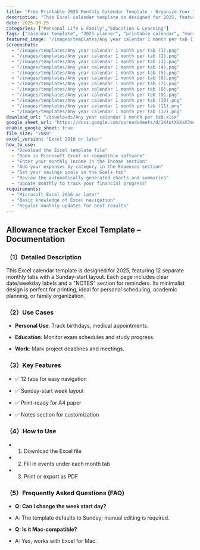```yaml
---
title: "Free Printable 2025 Monthly Calendar Template - Organize Your Year with Ease"
description: "This Excel calendar template is designed for 2025, featuring 12 separate monthly tabs with a Sunday-start layout. Each page includes clear date/weekday labels and a NOTES section for reminders. Its minimalist design is perfect for printing, ideal for personal scheduling, academic planning, or family organization. "
date: 2025-09-25
categories: ["Personal Life & Family","Education & Learning"]
Tags: ["calendar template", "2025 planner", "printable calendar", "monthly tabs"]
featured_image: "/images/templates/Any year calendar 1 month per tab (1).png"
screenshots:
  - "/images/templates/Any year calendar 1 month per tab (1).png"
  - "/images/templates/Any year calendar 1 month per tab (2).png"
  - "/images/templates/Any year calendar 1 month per tab (3).png"
  - "/images/templates/Any year calendar 1 month per tab (4).png"
  - "/images/templates/Any year calendar 1 month per tab (5).png"
  - "/images/templates/Any year calendar 1 month per tab (6).png"
  - "/images/templates/Any year calendar 1 month per tab (7).png"
  - "/images/templates/Any year calendar 1 month per tab (8).png"
  - "/images/templates/Any year calendar 1 month per tab (9).png"
  - "/images/templates/Any year calendar 1 month per tab (10).png"
  - "/images/templates/Any year calendar 1 month per tab (11).png"
  - "/images/templates/Any year calendar 1 month per tab (12).png"
download_url: "/downloads/Any year calendar 1 month per tab.xlsx"
google_sheet_url: "https://docs.google.com/spreadsheets/d/1K4utXVXaX3mcdS3u1dzeujIbMKXfCRdZueWfu2zX8yk/edit?usp=sharing"
enable_google_sheet: true
file_size: "70KB"
excel_version: "Excel 2016 or later"
how_to_use:
  - "Download the Excel template file"
  - "Open in Microsoft Excel or compatible software"
  - "Enter your monthly income in the Income section"
  - "Add your expenses by category in the Expenses section"
  - "Set your savings goals in the Goals tab"
  - "Review the automatically generated charts and summaries"
  - "Update monthly to track your financial progress"
requirements:
  - "Microsoft Excel 2016 or later"
  - "Basic knowledge of Excel navigation"
  - "Regular monthly updates for best results"
---
```


## Allowance tracker Excel Template – Documentation

### （1）Detailed Description
This Excel calendar template is designed for 2025, featuring 12 separate monthly tabs with a Sunday-start layout. Each page includes clear date/weekday labels and a "NOTES" section for reminders. Its minimalist design is perfect for printing, ideal for personal scheduling, academic planning, or family organization.

### （2）Use Cases

- **Personal Use**: Track birthdays, medical appointments.  

- **Education**: Monitor exam schedules and study progress.  

- **Work**: Mark project deadlines and meetings.  

### （3）Key Features

- ✅ 12 tabs for easy navigation  

- ✅ Sunday-start week layout  

- ✅ Print-ready for A4 paper  

- ✅ Notes section for customization  

### （4）How to Use

- 1. Download the Excel file  

- 2. Fill in events under each month tab  

- 3. Print or export as PDF  

### （5）Frequently Asked Questions (FAQ)
- **Q: Can I change the week start day?**  
- A: The template defaults to Sunday; manual editing is required.  

- **Q: Is it Mac-compatible?**  
- A: Yes, works with Excel for Mac.  
